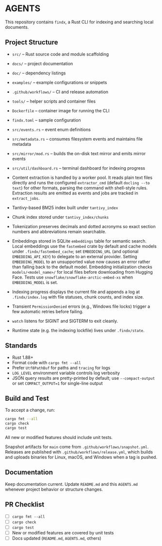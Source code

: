 # AGENTS

This repository contains `findx`, a Rust CLI for indexing and searching local documents.

## Project Structure
- `src/` – Rust source code and module scaffolding
- `docs/` – project documentation
- `doc/` – dependency listings
- `examples/` – example configurations or snippets
- `.github/workflows/` – CI and release automation
- `tools/` – helper scripts and container files
- `Dockerfile` – container image for running the CLI
- `findx.toml` – sample configuration
- `src/events.rs` – event enum definitions
- `src/metadata.rs` – consumes filesystem events and maintains file metadata
- `src/mirror/mod.rs` – builds the on-disk text mirror and emits mirror events
- `src/util/dashboard.rs` – terminal dashboard for indexing progress
- Content extraction is handled by a worker pool. It reads plain text files directly and runs the configured `extractor_cmd` (default `docling --to text`) for other formats, parsing the command with shell-style rules. Extraction results are emitted as events and jobs are tracked in `extract_jobs`.
- Tantivy-based BM25 index built under `tantivy_index`
- Chunk index stored under `tantivy_index/chunks`
- Tokenization preserves decimals and dotted acronyms so exact section numbers
  and abbreviations remain searchable.
- Embeddings stored in SQLite `embeddings` table for semantic search.
  Local embeddings use the `fastembed` crate by default and cache models under
  `.findx/fastembed_cache`; set `EMBEDDING_URL`
  (and optional `EMBEDDING_API_KEY`) to delegate to an external provider.
  Setting `EMBEDDING_MODEL` to an unsupported value now causes an error rather
  than falling back to the default model.
  Embedding initialization checks `models/<model_name>/` for local files before
  downloading from Hugging Face. Tests use
  `snowflake/snowflake-arctic-embed-xs` when `EMBEDDING_MODEL` is set.
 - Indexing progress displays the current file and appends a log at `.findx/index.log` with file statuses, chunk counts, and index size.
- Transient `PermissionDenied` errors (e.g., Windows file locks) trigger a few automatic retries before failing.
- `watch` listens for SIGINT and SIGTERM to exit cleanly.

- Runtime state (e.g. the indexing lockfile) lives under `.findx/state`.

## Standards
- Rust 1.88+
- Format code with `cargo fmt --all`
- Prefer `Utf8PathBuf` for paths and `tracing` for logs
- `LOG_LEVEL` environment variable controls log verbosity
- JSON query results are pretty-printed by default; use `--compact-output` or set `COMPACT_OUTPUT=1` for single-line output

## Build and Test
To accept a change, run:

```bash
cargo fmt --all
cargo check
cargo test
```

All new or modified features should include unit tests.

Snapshot artifacts for `main` come from `.github/workflows/snapshot.yml`.
Releases are published with `.github/workflows/release.yml`, which builds and uploads binaries for Linux, macOS, and Windows when a tag is pushed.

## Documentation
Keep documentation current. Update `README.md` and this `AGENTS.md` whenever project behavior or structure changes.

## PR Checklist
- [ ] `cargo fmt --all`
- [ ] `cargo check`
- [ ] `cargo test`
- [ ] New or modified features are covered by unit tests
- [ ] Docs updated (`README.md`, `AGENTS.md`, others)
